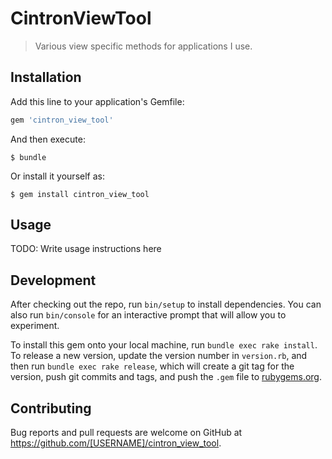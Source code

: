 # CintronViewTool

> Various view specific methods for applications I use.

## Installation

Add this line to your application's Gemfile:

```ruby
gem 'cintron_view_tool'
```

And then execute:

    $ bundle

Or install it yourself as:

    $ gem install cintron_view_tool

## Usage

TODO: Write usage instructions here

## Development

After checking out the repo, run `bin/setup` to install dependencies. You can also run `bin/console` for an interactive prompt that will allow you to experiment.

To install this gem onto your local machine, run `bundle exec rake install`. To release a new version, update the version number in `version.rb`, and then run `bundle exec rake release`, which will create a git tag for the version, push git commits and tags, and push the `.gem` file to [rubygems.org](https://rubygems.org).

## Contributing

Bug reports and pull requests are welcome on GitHub at https://github.com/[USERNAME]/cintron_view_tool.
